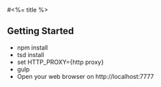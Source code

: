#<%= title %>


## Getting Started

* npm install
* tsd install
* set HTTP_PROXY={http proxy}
* gulp
* Open your web browser on http://localhost:7777

